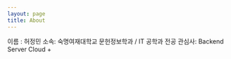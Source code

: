 ```yaml
---
layout: page
title: About
---
```


이름 : 허정민
소속: 숙명여재대학교 문헌정보학과 / IT 공학과 전공
관심사: Backend Server Cloud +
